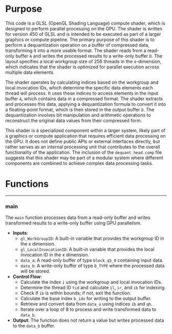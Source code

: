 # Purpose
This code is a GLSL (OpenGL Shading Language) compute shader, which is designed to perform parallel processing on the GPU. The shader is written for version 450 of GLSL and is intended to be executed as part of a larger graphics or compute pipeline. The primary purpose of this shader is to perform a dequantization operation on a buffer of compressed data, transforming it into a more usable format. The shader reads from a read-only buffer `A` and writes the processed results to a write-only buffer `D`. The layout specifies a local workgroup size of 256 threads in the x-dimension, which indicates that the shader is optimized for parallel execution across multiple data elements.

The shader operates by calculating indices based on the workgroup and local invocation IDs, which determine the specific data elements each thread will process. It uses these indices to access elements in the input buffer `A`, which contains data in a compressed format. The shader extracts and processes this data, applying a dequantization formula to convert it into a floating-point format, which is then stored in the output buffer `D`. The dequantization involves bit manipulation and arithmetic operations to reconstruct the original data values from their compressed form.

This shader is a specialized component within a larger system, likely part of a graphics or compute application that requires efficient data processing on the GPU. It does not define public APIs or external interfaces directly, but rather serves as an internal processing unit that contributes to the overall functionality of the application. The inclusion of the `dequant_head.comp` file suggests that this shader may be part of a modular system where different components are combined to achieve complex data processing tasks.
# Functions

---
### main
The `main` function processes data from a read-only buffer and writes transformed results to a write-only buffer using GPU parallelism.
- **Inputs**:
    - `gl_WorkGroupID`: A built-in variable that provides the workgroup ID in the x dimension.
    - `gl_LocalInvocationID`: A built-in variable that provides the local invocation ID in the x dimension.
    - `data_a`: A read-only buffer of type `block_q5_0` containing input data.
    - `data_b`: A write-only buffer of type `D_TYPE` where the processed data will be stored.
- **Control Flow**:
    - Calculate the index `i` using the workgroup and local invocation IDs.
    - Determine the thread ID `tid` and calculate `il`, `ir`, and `ib` for indexing.
    - Check if `ib` is within bounds; if not, exit the function.
    - Calculate the base index `b_idx` for writing to the output buffer.
    - Retrieve and convert data from `data_a` using indices `ib` and `qh`.
    - Iterate over a loop of 8 to process and write transformed data to `data_b`.
- **Output**: The function does not return a value but writes processed data to the `data_b` buffer.


